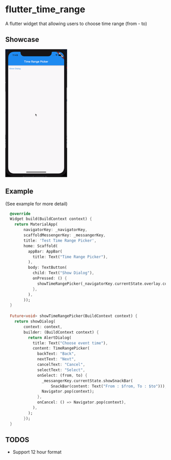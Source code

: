 # flutter_time_range

A flutter widget that allowing users to choose time range (from - to) 

## Showcase

![ezgif com-gif-maker](timerangedialog.gif)


## Example
(See example for more detail)

```dart
  @override
  Widget build(BuildContext context) {
    return MaterialApp(
        navigatorKey: _navigatorKey,
        scaffoldMessengerKey: _messangerKey,
        title: 'Test Time Range Picker',
        home: Scaffold(
          appBar: AppBar(
            title: Text("Time Range Picker"),
          ),
          body: TextButton(
            child: Text("Show Dialog"),
            onPressed: () {
              showTimeRangePicker(_navigatorKey.currentState.overlay.context);
            },
          ),
        ));
  }

  Future<void> showTimeRangePicker(BuildContext context) {
    return showDialog(
        context: context,
        builder: (BuildContext context) {
          return AlertDialog(
            title: Text("Choose event time"),
            content: TimeRangePicker(
              backText: "Back",
              nextText: "Next",
              cancelText: "Cancel",
              selectText: "Select",
              onSelect: (from, to) {
                _messangerKey.currentState.showSnackBar(
                    SnackBar(content: Text("From : $from, To : $to")));
                Navigator.pop(context);
              },
              onCancel: () => Navigator.pop(context),
            ),
          );
        });
  }
```

## TODOS

* Support 12 hour format